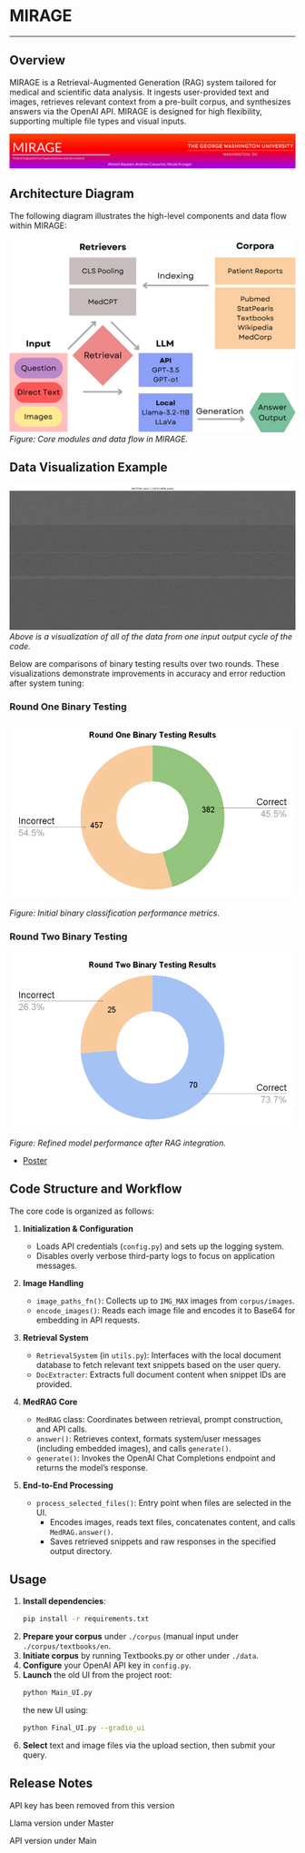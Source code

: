 # MIRAGE

---

## Overview
MIRAGE is a Retrieval-Augmented Generation (RAG) system tailored for medical and scientific data analysis. It ingests user-provided text and images, retrieves relevant context from a pre-built corpus, and synthesizes answers via the OpenAI API. MIRAGE is designed for high flexibility, supporting multiple file types and visual inputs.

![Header](./resources/MIRAGE2.png)

## Architecture Diagram
The following diagram illustrates the high-level components and data flow within MIRAGE:

![System Architecture](./resources/Architecture.png)
*Figure: Core modules and data flow in MIRAGE.*

## Data Visualization Example

![Example Image](./resources/Figure_1.png)
*Above is a visualization of all of the data from one input output cycle of the code.*


Below are comparisons of binary testing results over two rounds. These visualizations demonstrate improvements in accuracy and error reduction after system tuning:

### Round One Binary Testing
![Round One Binary Testing Results](./resources/RoundOneBinaryTestingResults.png)

*Figure: Initial binary classification performance metrics.*

### Round Two Binary Testing
![Round Two Binary Testing Results](./resources/RoundTwoBinaryTestingResults.png)

*Figure: Refined model performance after RAG integration.*

- [Poster](./resources/0ad59c96-a234-4c10-8855-484b9e4eb8d7.pdf)

## Code Structure and Workflow
The core code is organized as follows:

1. **Initialization & Configuration**  
   - Loads API credentials (`config.py`) and sets up the logging system.
   - Disables overly verbose third-party logs to focus on application messages.

2. **Image Handling**  
   - `image_paths_fn()`: Collects up to `IMG_MAX` images from `corpus/images`.
   - `encode_images()`: Reads each image file and encodes it to Base64 for embedding in API requests.

3. **Retrieval System**  
   - `RetrievalSystem` (in `utils.py`): Interfaces with the local document database to fetch relevant text snippets based on the user query.
   - `DocExtracter`: Extracts full document content when snippet IDs are provided.

4. **MedRAG Core**  
   - `MedRAG` class: Coordinates between retrieval, prompt construction, and API calls.  
   - `answer()`: Retrieves context, formats system/user messages (including embedded images), and calls `generate()`.
   - `generate()`: Invokes the OpenAI Chat Completions endpoint and returns the model’s response.

5. **End-to-End Processing**  
   - `process_selected_files()`: Entry point when files are selected in the UI.  
     - Encodes images, reads text files, concatenates content, and calls `MedRAG.answer()`.
     - Saves retrieved snippets and raw responses in the specified output directory.

## Usage
1. **Install dependencies**:
   ```bash
   pip install -r requirements.txt
   ```
2. **Prepare your corpus** under `./corpus` (manual input under `./corpus/textbooks/en`.
3. **Initiate corpus** by running Textbooks.py or other under `./data`.
4. **Configure** your OpenAI API key in `config.py`.
5. **Launch** the old UI from the project root:
   ```bash
   python Main_UI.py
   ```
   the new UI using:
   ```bash
   python Final_UI.py --gradio_ui
   ```
7. **Select** text and image files via the upload section, then submit your query.


## Release Notes
API key has been removed from this version

Llama version under Master

API version under Main

